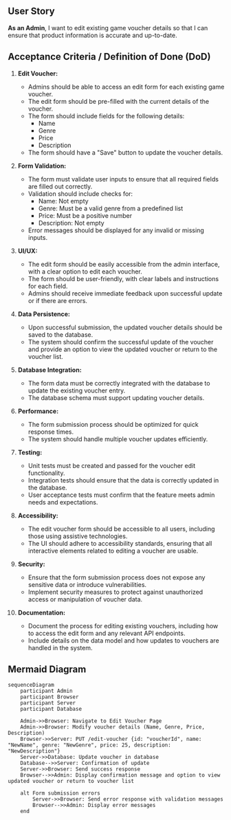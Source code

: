 ## User Story

**As an Admin**, I want to edit existing game voucher details so that I can ensure that product information is accurate and up-to-date.

## Acceptance Criteria / Definition of Done (DoD)

1. **Edit Voucher:**
   - Admins should be able to access an edit form for each existing game voucher.
   - The edit form should be pre-filled with the current details of the voucher.
   - The form should include fields for the following details:
     - Name
     - Genre
     - Price
     - Description
   - The form should have a "Save" button to update the voucher details.

2. **Form Validation:**
   - The form must validate user inputs to ensure that all required fields are filled out correctly.
   - Validation should include checks for:
     - Name: Not empty
     - Genre: Must be a valid genre from a predefined list
     - Price: Must be a positive number
     - Description: Not empty
   - Error messages should be displayed for any invalid or missing inputs.

3. **UI/UX:**
   - The edit form should be easily accessible from the admin interface, with a clear option to edit each voucher.
   - The form should be user-friendly, with clear labels and instructions for each field.
   - Admins should receive immediate feedback upon successful update or if there are errors.

4. **Data Persistence:**
   - Upon successful submission, the updated voucher details should be saved to the database.
   - The system should confirm the successful update of the voucher and provide an option to view the updated voucher or return to the voucher list.

5. **Database Integration:**
   - The form data must be correctly integrated with the database to update the existing voucher entry.
   - The database schema must support updating voucher details.

6. **Performance:**
   - The form submission process should be optimized for quick response times.
   - The system should handle multiple voucher updates efficiently.

7. **Testing:**
   - Unit tests must be created and passed for the voucher edit functionality.
   - Integration tests should ensure that the data is correctly updated in the database.
   - User acceptance tests must confirm that the feature meets admin needs and expectations.

8. **Accessibility:**
   - The edit voucher form should be accessible to all users, including those using assistive technologies.
   - The UI should adhere to accessibility standards, ensuring that all interactive elements related to editing a voucher are usable.

9. **Security:**
   - Ensure that the form submission process does not expose any sensitive data or introduce vulnerabilities.
   - Implement security measures to protect against unauthorized access or manipulation of voucher data.

10. **Documentation:**
    - Document the process for editing existing vouchers, including how to access the edit form and any relevant API endpoints.
    - Include details on the data model and how updates to vouchers are handled in the system.

## Mermaid Diagram

```mermaid
sequenceDiagram
    participant Admin
    participant Browser
    participant Server
    participant Database

    Admin->>Browser: Navigate to Edit Voucher Page
    Admin->>Browser: Modify voucher details (Name, Genre, Price, Description)
    Browser->>Server: PUT /edit-voucher {id: "voucherId", name: "NewName", genre: "NewGenre", price: 25, description: "NewDescription"}
    Server->>Database: Update voucher in database
    Database-->>Server: Confirmation of update
    Server->>Browser: Send success response
    Browser-->>Admin: Display confirmation message and option to view updated voucher or return to voucher list

    alt Form submission errors
        Server->>Browser: Send error response with validation messages
        Browser-->>Admin: Display error messages
    end
